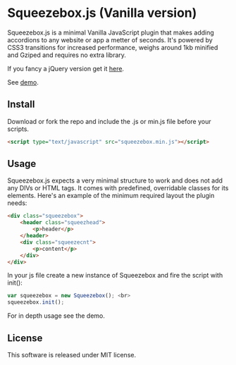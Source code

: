 # Squeezebox.js (Vanilla version)

Squeezebox.js is a minimal Vanilla JavaScript plugin that makes adding accordions to any website or app a metter of seconds.
It's powered by CSS3 transitions for increased performance, weighs around 1kb minified and Gziped and requires no extra library.

If you fancy a jQuery version get it [here](https://github.com/nobitagit/squeezebox).

See [demo](http://nobitagit.github.io/squeezebox-vanilla/).

## Install

Download or fork the repo and include the .js or min.js file before your scripts.

``` html
<script type="text/javascript" src="squeezebox.min.js"></script>
```

## Usage

Squeezebox.js expects a very minimal structure to work and does not add any DIVs or HTML tags. It comes with predefined, overridable classes for its elements. Here's an example of the minimum required layout the plugin needs:

``` html
<div class="squeezebox">
	<header class="squeezhead">
		<p>header</p>
	</header>
	<div class="squeezecnt">
		<p>content</p>
	</div>
</div>
```
In your js file create a new instance of Squeezebox and fire the script with init():

``` js
var squeezebox = new Squeezebox(); <br>
squeezebox.init();
```

For in depth usage see the demo.

## License

This software is released under MIT license.






